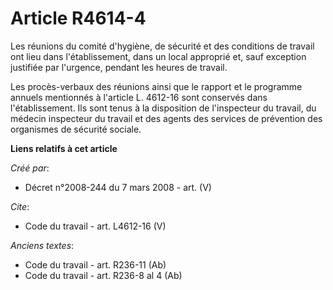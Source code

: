 # Article R4614-4

Les réunions du comité d'hygiène, de sécurité et des conditions de travail ont lieu dans l'établissement, dans un local
approprié et, sauf exception justifiée par l'urgence, pendant les heures de travail. 

Les procès-verbaux des réunions ainsi que le rapport et le programme annuels mentionnés à l'article L. 4612-16 sont conservés
dans l'établissement. Ils sont tenus à la disposition de l'inspecteur du travail, du médecin inspecteur du travail et des
agents des services de prévention des organismes de sécurité sociale.

**Liens relatifs à cet article**

_Créé par_:

  - Décret n°2008-244 du 7 mars 2008 - art. (V)

_Cite_:

  - Code du travail - art. L4612-16 (V)

_Anciens textes_:

  - Code du travail - art. R236-11 (Ab)
  - Code du travail - art. R236-8 al 4 (Ab)
